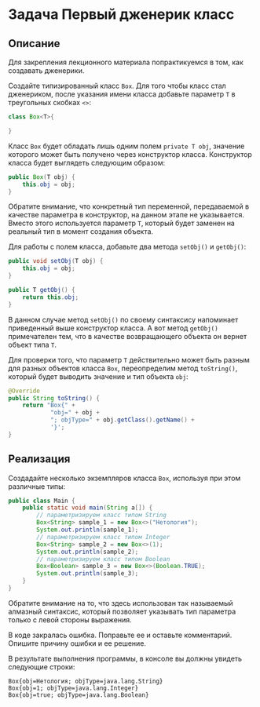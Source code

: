 # Задача Первый дженерик класс

## Описание
Для закрепления лекционного материала попрактикуемся в том, как создавать дженерики. 

Создайте типизированный класс `Box`. Для того чтобы класс стал дженериком, после указания имени класса добавьте параметр `T` в треугольных скобках `<>`:
```java
class Box<T>{ 

}
```

Класс `Box` будет обладать лишь одним полем `private T obj`, значение которого может быть получено через конструктор класса. Конструктор класса будет выглядеть следующим образом:
```java
public Box(T obj) {
    this.obj = obj;
}
```

Обратите внимание, что конкретный тип переменной, передаваемой в качестве параметра в конструктор, на данном этапе не указывается. Вместо этого используется параметр `T`, который будет заменен на реальный тип в момент создания объекта.

Для работы с полем класса, добавьте два метода `setObj()` и `getObj()`:
```java
public void setObj(T obj) {
    this.obj = obj;
}

public T getObj() {
    return this.obj;
}
```

В данном случае метод `setObj()` по своему синтаксису напоминает приведенный выше конструктор класса. А вот метод `getObj()` примечателен тем, что в качестве возвращающего объекта он вернет объект типа `T`.

Для проверки того, что параметр `T` действительно может быть разным для разных объектов класса `Box`, переопределим метод `toString()`, который будет выводить значение и тип объекта `obj`:
```java
@Override
public String toString() {
    return "Box{" +
            "obj=" + obj +
            "; objType=" + obj.getClass().getName() +
            '}';
}
```

## Реализация
Создадайте несколько экземпляров класса `Box`, используя при этом различные типы:
```java
public class Main {
    public static void main(String a[]) {
        // параметризируем класс типом String
        Box<String> sample_1 = new Box<>("Нетология");
        System.out.println(sample_1);
        // параметризируем класс типом Integer
        Box<String> sample_2 = new Box<>(1);
        System.out.println(sample_2);
        // параметризируем класс типом Boolean
        Box<Boolean> sample_3 = new Box<>(Boolean.TRUE);
        System.out.println(sample_3);
    }
}
```

Обратите внимание на то, что здесь использован так называемый алмазный синтаксис, который позволяет указывать тип параметра только с левой стороны выражения.

В коде закралась ошибка. Поправьте ее и оставьте комментарий. Опишите причину ошибки и ее решение.

В результате выполнения программы, в консоле вы должны увидеть следующие строки:
```
Box{obj=Нетология; objType=java.lang.String}
Box{obj=1; objType=java.lang.Integer}
Box{obj=true; objType=java.lang.Boolean}
```
